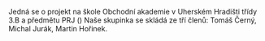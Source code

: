 Jedná se o projekt na škole Obchodní akademie v Uherském Hradišti třídy 3.B a předmětu PRJ ()
Naše skupinka se skládá ze tří členů: Tomáš Černý, Michal Jurák, Martin Hořinek.
